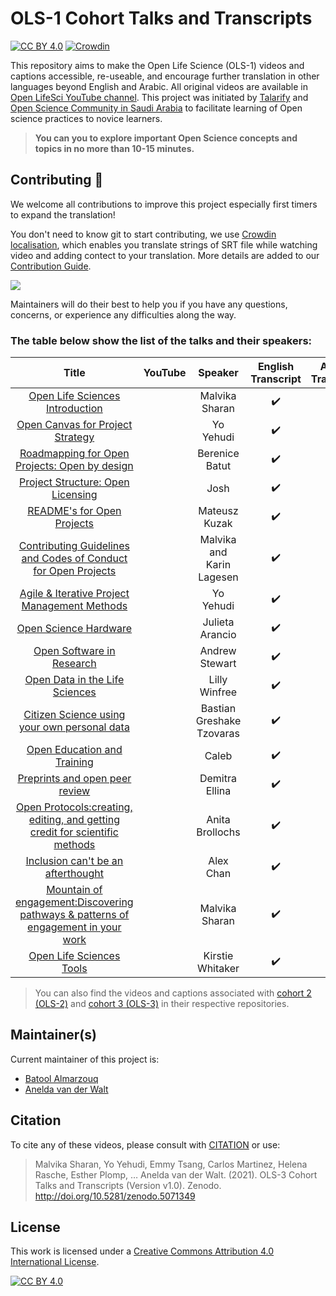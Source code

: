 # OLS-1 Cohort Talks and Transcripts

[![CC BY 4.0][cc-by-shield]][cc-by]
[![Crowdin](https://badges.crowdin.net/ols1/localized.svg)](https://crowdin.com/project/ols1)

This repository aims to make the Open Life Science (OLS-1) videos and captions accessible, re-useable, and encourage further translation in other languages beyond English and Arabic. All original videos are available in [Open LifeSci YouTube channel](https://www.youtube.com/channel/UCs12-ZgnDJOWIWN3Vo1XHXA). This project was initiated by [Talarify](https://twitter.com/talarify?lang=en) and [Open Science Community in Saudi Arabia](https://twitter.com/OpenSciSaudi) to facilitate learning of Open science practices to novice learners. 

> **You can you to explore important Open Science concepts and topics in no more than 10-15 minutes.**

## Contributing :gift_heart:

We welcome all contributions to improve this project especially first timers to expand the translation! 

You don't need to know git to start contributing, we use [Crowdin localisation](https://crowdin.com/project/ols3), which enables you translate strings of SRT file while watching video and adding contect to your translation. More details are added to our [Contribution Guide](CONTRIBUTING.md).

![](imgs/crowdin-gif.gif)

Maintainers will do their best to help you if you have any
questions, concerns, or experience any difficulties along the way.

### The table below show the list of the talks and their speakers:


|                                         Title                                         	|                                                      YouTube                                                     	|          Speaker          	| English Transcript 	|  Arabic Transcript 	|
|:-------------------------------------------------------------------------------------:	|:----------------------------------------------------------------------------------------------------------------:	|:-------------------------:	|:------------------:	|:------------------:	|
|                          [Open Life Sciences Introduction]()                          	| [<img src ='https://www.online-tech-tips.com/wp-content/uploads/2019/07/youtube-1.png'  width=35 height=15 />]() 	|       Malvika Sharan      	| :heavy_check_mark: 	| :heavy_check_mark: 	|
|                          [Open Canvas for Project Strategy]()                         	| [<img src ='https://www.online-tech-tips.com/wp-content/uploads/2019/07/youtube-1.png'  width=35 height=15 />]() 	|         Yo Yehudi         	| :heavy_check_mark: 	|                    	|
|                   [Roadmapping for Open Projects: Open by design]()                   	| [<img src ='https://www.online-tech-tips.com/wp-content/uploads/2019/07/youtube-1.png'  width=35 height=15 />]() 	|       Berenice Batut      	| :heavy_check_mark: 	|                    	|
|                         [Project Structure: Open Licensing]()                         	| [<img src ='https://www.online-tech-tips.com/wp-content/uploads/2019/07/youtube-1.png'  width=35 height=15 />]() 	|            Josh           	| :heavy_check_mark: 	|                    	|
|                             [README's for Open Projects]()                            	| [<img src ='https://www.online-tech-tips.com/wp-content/uploads/2019/07/youtube-1.png'  width=35 height=15 />]() 	|       Mateusz Kuzak       	| :heavy_check_mark: 	|                    	|
|           [Contributing Guidelines and Codes of Conduct for Open Projects]()          	| [<img src ='https://www.online-tech-tips.com/wp-content/uploads/2019/07/youtube-1.png'  width=35 height=15 />]() 	| Malvika and Karin Lagesen 	| :heavy_check_mark: 	|                    	|
|                    [Agile & Iterative Project Management Methods]()                   	| [<img src ='https://www.online-tech-tips.com/wp-content/uploads/2019/07/youtube-1.png'  width=35 height=15 />]() 	|         Yo Yehudi         	| :heavy_check_mark: 	|                    	|
|                               [Open Science Hardware]()                               	| [<img src ='https://www.online-tech-tips.com/wp-content/uploads/2019/07/youtube-1.png'  width=35 height=15 />]() 	|      Julieta Arancio      	| :heavy_check_mark: 	|                    	|
|                             [Open Software in Research]()                             	| [<img src ='https://www.online-tech-tips.com/wp-content/uploads/2019/07/youtube-1.png'  width=35 height=15 />]() 	|       Andrew Stewart      	| :heavy_check_mark: 	|                    	|
|                           [Open Data in the Life Sciences]()                          	| [<img src ='https://www.online-tech-tips.com/wp-content/uploads/2019/07/youtube-1.png'  width=35 height=15 />]() 	|       Lilly Winfree       	| :heavy_check_mark: 	|                    	|
|                    [Citizen Science using your own personal data]()                   	| [<img src ='https://www.online-tech-tips.com/wp-content/uploads/2019/07/youtube-1.png'  width=35 height=15 />]() 	| Bastian Greshake Tzovaras 	| :heavy_check_mark: 	|                    	|
|                            [Open Education and Training]()                            	| [<img src ='https://www.online-tech-tips.com/wp-content/uploads/2019/07/youtube-1.png'  width=35 height=15 />]() 	|           Caleb           	| :heavy_check_mark: 	|                    	|
|                           [Preprints and open peer review]()                          	| [<img src ='https://www.online-tech-tips.com/wp-content/uploads/2019/07/youtube-1.png'  width=35 height=15 />]() 	|       Demitra Ellina      	| :heavy_check_mark: 	|                    	|
|    [Open Protocols:creating, editing, and getting credit for scientific methods]()    	| [<img src ='https://www.online-tech-tips.com/wp-content/uploads/2019/07/youtube-1.png'  width=35 height=15 />]() 	|      Anita Brollochs      	| :heavy_check_mark: 	|                    	|
|                         [Inclusion can't be an afterthought]()                        	| [<img src ='https://www.online-tech-tips.com/wp-content/uploads/2019/07/youtube-1.png'  width=35 height=15 />]() 	|         Alex Chan         	| :heavy_check_mark: 	|                    	|
| [Mountain of engagement:Discovering pathways & patterns of engagement in your work]() 	| [<img src ='https://www.online-tech-tips.com/wp-content/uploads/2019/07/youtube-1.png'  width=35 height=15 />]() 	|       Malvika Sharan      	| :heavy_check_mark: 	|                    	|
|                              [Open Life Sciences Tools]()                             	| [<img src ='https://www.online-tech-tips.com/wp-content/uploads/2019/07/youtube-1.png'  width=35 height=15 />]() 	|      Kirstie Whitaker     	| :heavy_check_mark: 	|                    	|

> You can also find the videos and captions associated with [cohort 2 (OLS-2)](https://github.com/open-life-science/ols2-cohort-talks-and-transcripts) and [cohort 3 (OLS-3)](https://github.com/open-life-science/ols3-cohort-talks-and-transcripts) in their respective repositories.

## Maintainer(s)

Current maintainer of this project is:

* [Batool Almarzouq](https://github.com/BatoolMM)
* [Anelda van der Walt](https://github.com/anelda)

## Citation

To cite any of these videos, please consult with [CITATION](CITATION) or use:
> Malvika Sharan, Yo Yehudi, Emmy Tsang, Carlos Martinez, Helena Rasche, Esther Plomp, … Anelda van der Walt. (2021). OLS-3 Cohort Talks and Transcripts (Version v1.0). Zenodo. http://doi.org/10.5281/zenodo.5071349

## License

This work is licensed under a
[Creative Commons Attribution 4.0 International License][cc-by].

[![CC BY 4.0][cc-by-image]][cc-by]

[cc-by]: http://creativecommons.org/licenses/by/4.0/
[cc-by-image]: https://i.creativecommons.org/l/by/4.0/88x31.png
[cc-by-shield]: https://img.shields.io/badge/License-CC%20BY%204.0-lightgrey.svg
